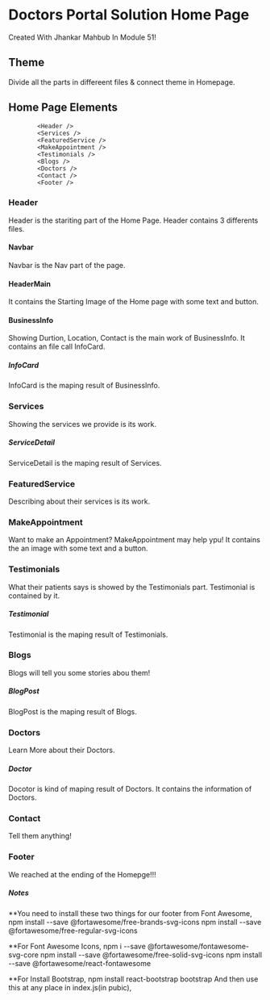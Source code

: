 # Doctors Portal Solution Home Page 

Created With Jhankar Mahbub In Module 51!

## Theme

Divide all the parts in differeent files & connect theme in Homepage.

## Home Page Elements
            <Header />
            <Services />
            <FeaturedService />
            <MakeAppointment />
            <Testimonials />
            <Blogs />
            <Doctors />
            <Contact />
            <Footer />

### Header
Header is the stariting part of the Home Page.
Header contains 3 differents files.
            <Navbar />
            <HeaderMain />
            <BusinessInfo />

#### Navbar
Navbar is the Nav part of the page.

#### HeaderMain
It contains the Starting Image of the Home page with some text and button.

#### BusinessInfo
Showing Durtion, Location, Contact is the main work of BusinessInfo. It contains an file call InfoCard.

##### InfoCard
InfoCard is the maping result of BusinessInfo.

### Services
Showing the services we provide is its work.

##### ServiceDetail
ServiceDetail is the maping result of Services.

### FeaturedService
Describing about their services is its work.

### MakeAppointment
Want to make an Appointment? MakeAppointment may help ypu! It contains the an image with some text and a button.

### Testimonials
What their patients says is showed by the Testimonials part. Testimonial is contained by it.

##### Testimonial
Testimonial is the maping result of Testimonials.

### Blogs
Blogs will tell you some stories abou them!

##### BlogPost
BlogPost is the maping result of Blogs.

### Doctors
Learn More about their Doctors.

##### Doctor
Docotor is kind of maping result of Doctors. It contains the information of Doctors.

### Contact
Tell them anything!

### Footer
We reached at the ending of the Homepge!!!


##### Notes
**You need to install these two things for our footer from Font Awesome,
npm install --save @fortawesome/free-brands-svg-icons
npm install --save @fortawesome/free-regular-svg-icons

**For Font Awesome Icons,
npm i --save @fortawesome/fontawesome-svg-core
npm install --save @fortawesome/free-solid-svg-icons
npm install --save @fortawesome/react-fontawesome

**For Install Bootstrap,
npm install react-bootstrap bootstrap
And then use this at any place in index.js(in pubic),
<link href="https://cdn.jsdelivr.net/npm/bootstrap@5.0.0-beta3/dist/css/bootstrap.min.css" rel="stylesheet" integrity="sha384-eOJMYsd53ii+scO/bJGFsiCZc+5NDVN2yr8+0RDqr0Ql0h+rP48ckxlpbzKgwra6" crossorigin="anonymous">
